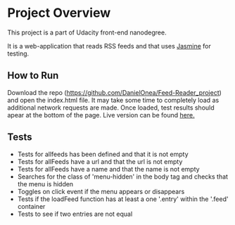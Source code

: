 # Project Overview

This project is a part of Udacity front-end nanodegree.

It is a web-application that reads RSS feeds and that uses [Jasmine](http://jasmine.github.io/) for testing.


##  How to Run

Download the repo (https://github.com/DanielOnea/Feed-Reader_project) and  open the index.html file.
It may take some time to completely load as additional network requests are made. Once loaded, test results should apear at the bottom of the page.
Live version can be found <a href="https://danielonea.github.io/Feed-Reader_project/">here.</a>


##  Tests

* Tests for allfeeds has been defined and that it is not empty
* Tests for allFeeds have a url and that the url is not empty
* Tests for allFeeds have a name and that the name is not empty
* Searches for the class of 'menu-hidden' in the body tag and checks that the menu is hidden
* Toggles on click event if the menu appears or disappears
* Tests if the loadFeed function has at least a one '.entry' within the '.feed' container
* Tests to see if two entries are not equal
